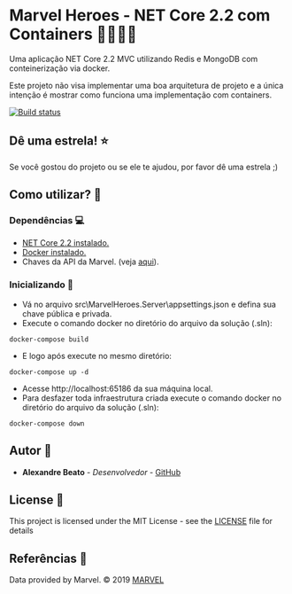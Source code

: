 ﻿# Marvel Heroes - NET Core 2.2 com Containers 🦸‍♂️🦸‍♀️

Uma aplicação NET Core 2.2 MVC utilizando Redis e MongoDB com conteinerização via docker.

Este projeto não visa implementar uma boa arquitetura de projeto e a única intenção é mostrar como funciona uma implementação com containers.

[![Build status](https://dev.azure.com/alexandrebeato-com/Marvel%20Heroes/_apis/build/status/Marvel-Heroes-CI)](https://dev.azure.com/alexandrebeato-com/Marvel%20Heroes/_build/latest?definitionId=5)

## Dê uma estrela! :star:
Se você gostou do projeto ou se ele te ajudou, por favor dê uma estrela ;)

## Como utilizar? 🤔

### Dependências 💻

* [NET Core 2.2 instalado.](https://dotnet.microsoft.com/download/dotnet-core/2.2)
* [Docker instalado.](https://www.docker.com/get-started)
* Chaves da API da Marvel. (veja [aqui](https://developer.marvel.com/account)).

### Inicializando 🤩

* Vá no arquivo src\MarvelHeroes.Server\appsettings.json e defina sua chave pública e privada.
* Execute o comando docker no diretório do arquivo da solução (.sln):

```
docker-compose build
```
* E logo após execute no mesmo diretório:
```
docker-compose up -d
```
* Acesse http://localhost:65186 da sua máquina local.
* Para desfazer toda infraestrutura criada execute o comando docker no diretório do arquivo da solução (.sln):
```
docker-compose down
```

## Autor 👦

* **Alexandre Beato** - *Desenvolvedor* - [GitHub](https://github.com/alexandrebeato)

## License 📃

This project is licensed under the MIT License - see the [LICENSE](LICENSE) file for details

## Referências 🔗

Data provided by Marvel. © 2019 [MARVEL](https://www.marvel.com)
